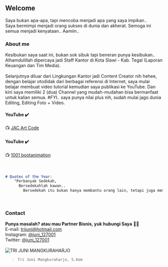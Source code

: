 ## Welcome

Saya bukan apa-apa, tapi mencoba menjadi apa yang saya impikan..<br>
Saya bermimpi menjadi orang sukses di dunia dan akherat. Semoga ini semua menjadi kenyataan.. Aamiin..

### About me

Kesibukan saya saat ini, bukan sok sibuk tapi beneran punya kesibukan.. Alhamdulillah dipercaya jadi Staff Kantor di Kota Slawi - Kab. Tegal (Laporan Keuangan dan Tim Media).<br><br>
Selanjutnya diluar dari Lingkungan Kantor jadi Content Creator nih hehee, dengan belajar otodidak dari berbagai referensi di Internet, saya mulai belajar membuat video tutorial kemudian saya publikasi ke YouTube. Dan kini saya memiliki 2 (dua) Channel yang mudah-mudahan bisa bermanfaat untuk kalian semua. *_#FYI.._* saya punya nilai plus nih, sudah mulai jago dunia Editing, Editing Foto + Video. 
#### YouTube ✔️
📺 [JAC Art Code](https://www.youtube.com/channel/UCaj_xoq4eM4dPRQg24KW6FA)

#### YouTube ✔️
📺 [1001 bootanimation](https://www.youtube.com/channel/UCN0nycdsYxB0VHQWlF94Y5Q)
<br>
<br>
<br>

```markdown
# Quotes of the Year:
    "Perbanyak Sedekah,
      Bersedekahlah kawan..
        Bersedekah itu bukan hanya membantu orang lain, tetapi juga membantu diri kita sendiri"
```

<br>

### Contact

**Punya masalah? atau mau Partner Bisnis, yuk hubungi Saya** 🤙😘<br>
E-mail: [trijuni@hotmail.com](mailto:trijuni@hotmail.com)<br>
Instagram: [@juni_127001](https://www.instagram.com/juni_127001/)<br>
Twitter: [@juni_127001](https://www.twitter.com/juni_127001/)
<br>
<br>
![TRI JUNI MANGKURAHARJO](https://user-images.githubusercontent.com/91836723/135767377-946b594f-ea76-44bf-b544-55cf388a1d8c.jpg)<br>
>`Tri Juni Mangkuraharjo, S.Kom`

